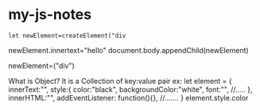 # my-js-notes
    let newElement=createElement("div
  newElement.innertext="hello"
  document.body.appendChild(newElement)
  
  newElement=("div")
  
  
  What is Object?
  It is a Collection of key:value pair
  ex: let element = {
    innerText:"",
    style:{
        color:"black",
        backgroundColor:"white",
        font:"",
        //.....
    },
    innerHTML:"",
    addEventListener: function(){},
    //.......
}
element.style.color
